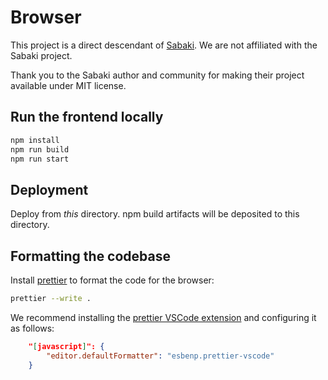 # Browser

This project is a direct descendant of [Sabaki](https://github.com/SabakiHQ/Sabaki). We are not affiliated with the Sabaki project.

Thank you to the Sabaki author and community for making their project available under MIT license.

## Run the frontend locally

```sh
npm install
npm run build
npm run start
```

## Deployment

Deploy from _this_ directory. npm build artifacts will be deposited to this directory.

## Formatting the codebase

Install [prettier](https://prettier.io/docs/en/install.html) to format the code for the browser:

```sh
prettier --write .
```

We recommend installing the [prettier VSCode extension](https://prettier.io/docs/en/editors.html) and configuring it
as follows:

```json
    "[javascript]": {
        "editor.defaultFormatter": "esbenp.prettier-vscode"
    }
```
